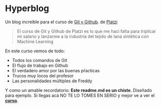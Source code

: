 # Hyperblog
Un blog increíble para el curso de [Git y Github](https://platzi.com/clases/git-github/ "curso de Git y Github"). de [Platzi](https://platzi.com/ "Platzi")
> El curso de Git y Github de Platzi es lo que me haci falta para triplicar mi salario y lanzarme a la industria del tejido de lana sintética con Machine Learning

En este curso vemos de todo:
* Todos los comandos de Git
* El flujo de trabajo en Github
* El verdadero amor por las buenas pŕacticas
* Trucos muy locos del profesor
* Las personalidades múltiples de Freddy

Y como un amable recordatorio: **Este readme.md es un chiste**. Diseñado para ejemplo. Si llegas acá NO TE LO TOMES EN SERIO y mejor ve a ver el [**curso**](https://platzi.com/clases/git-github/ "curso de Git y Github").